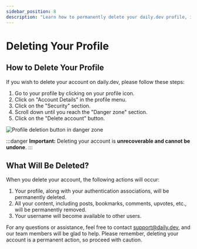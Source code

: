 ```yaml
---
sidebar_position: 8
description: "Learn how to permanently delete your daily.dev profile, including all associated content, bookmarks, posts, and comments. Important steps and considerations before proceeding."
---
```


# Deleting Your Profile

## How to Delete Your Profile

If you wish to delete your account on daily.dev, please follow these steps:

1. Go to your profile by clicking on your profile icon.
2. Click on "Account Details" in the profile menu.
3. Click on the "Security" section.
4. Scroll down until you reach the "Danger zone" section.
5. Click on the "Delete account" button.

![Profile deletion button in danger zone](https://github.com/user-attachments/assets/9c569cf9-ddfb-4932-a73e-5ba6b11fe27c)

:::danger
**Important:** Deleting your account is **unrecoverable and cannot be undone**.
:::

## What Will Be Deleted?

When you delete your account, the following actions will occur:

1. Your profile, along with your authentication associations, will be permanently deleted.
2. All your content, including posts, bookmarks, comments, upvotes, etc., will be permanently removed.
3. Your username will become available to other users.

For any questions or assistance, feel free to contact [support@daily.dev](mailto:support@daily.dev), and our team members will be glad to help. Please remember, deleting your account is a permanent action, so proceed with caution.
